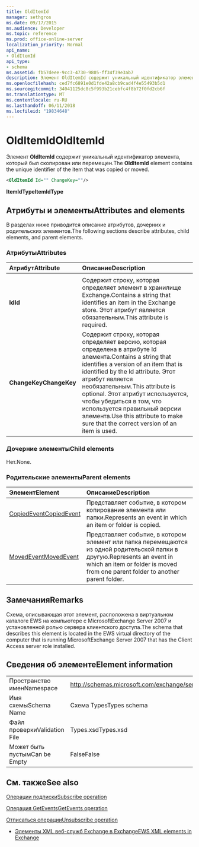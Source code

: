 ```yaml
---
title: OldItemId
manager: sethgros
ms.date: 09/17/2015
ms.audience: Developer
ms.topic: reference
ms.prod: office-online-server
localization_priority: Normal
api_name:
- OldItemId
api_type:
- schema
ms.assetid: fb57deee-9cc3-4730-9805-ff34f39e3ab7
description: Элемент OldItemId содержит уникальный идентификатор элемента, который был скопирован или перемещен.
ms.openlocfilehash: ced7fc6891e0d1fde42a8cb9cad4f4e55493b5d1
ms.sourcegitcommit: 34041125dc8c5f993b21cebfc4f8b72f0fd2cb6f
ms.translationtype: MT
ms.contentlocale: ru-RU
ms.lasthandoff: 06/11/2018
ms.locfileid: "19834648"
---
```

# <a name="olditemid"></a><span data-ttu-id="d7dc6-103">OldItemId</span><span class="sxs-lookup"><span data-stu-id="d7dc6-103">OldItemId</span></span>

<span data-ttu-id="d7dc6-104">Элемент **OldItemId** содержит уникальный идентификатор элемента, который был скопирован или перемещен.</span><span class="sxs-lookup"><span data-stu-id="d7dc6-104">The **OldItemId** element contains the unique identifier of the item that was copied or moved.</span></span> 
  
```xml
<OldItemId Id="" ChangeKey=""/>
```

 <span data-ttu-id="d7dc6-105">**ItemIdType**</span><span class="sxs-lookup"><span data-stu-id="d7dc6-105">**ItemIdType**</span></span>
## <a name="attributes-and-elements"></a><span data-ttu-id="d7dc6-106">Атрибуты и элементы</span><span class="sxs-lookup"><span data-stu-id="d7dc6-106">Attributes and elements</span></span>

<span data-ttu-id="d7dc6-107">В разделах ниже приводится описание атрибутов, дочерних и родительских элементов.</span><span class="sxs-lookup"><span data-stu-id="d7dc6-107">The following sections describe attributes, child elements, and parent elements.</span></span>
  
### <a name="attributes"></a><span data-ttu-id="d7dc6-108">Атрибуты</span><span class="sxs-lookup"><span data-stu-id="d7dc6-108">Attributes</span></span>

|<span data-ttu-id="d7dc6-109">**Атрибут**</span><span class="sxs-lookup"><span data-stu-id="d7dc6-109">**Attribute**</span></span>|<span data-ttu-id="d7dc6-110">**Описание**</span><span class="sxs-lookup"><span data-stu-id="d7dc6-110">**Description**</span></span>|
|:-----|:-----|
|<span data-ttu-id="d7dc6-111">
  **Id**</span><span class="sxs-lookup"><span data-stu-id="d7dc6-111">**Id**</span></span> <br/> |<span data-ttu-id="d7dc6-112">Содержит строку, которая определяет элемент в хранилище Exchange.</span><span class="sxs-lookup"><span data-stu-id="d7dc6-112">Contains a string that identifies an item in the Exchange store.</span></span> <span data-ttu-id="d7dc6-113">Этот атрибут является обязательным.</span><span class="sxs-lookup"><span data-stu-id="d7dc6-113">This attribute is required.</span></span>  <br/> |
|<span data-ttu-id="d7dc6-114">**ChangeKey**</span><span class="sxs-lookup"><span data-stu-id="d7dc6-114">**ChangeKey**</span></span> <br/> |<span data-ttu-id="d7dc6-115">Содержит строку, которая определяет версию, которая определена в атрибуте Id элемента.</span><span class="sxs-lookup"><span data-stu-id="d7dc6-115">Contains a string that identifies a version of an item that is identified by the Id attribute.</span></span> <span data-ttu-id="d7dc6-116">Этот атрибут является необязательным.</span><span class="sxs-lookup"><span data-stu-id="d7dc6-116">This attribute is optional.</span></span> <span data-ttu-id="d7dc6-117">Этот атрибут используется, чтобы убедиться в том, что используется правильный версии элемента.</span><span class="sxs-lookup"><span data-stu-id="d7dc6-117">Use this attribute to make sure that the correct version of an item is used.</span></span>  <br/> |
   
### <a name="child-elements"></a><span data-ttu-id="d7dc6-118">Дочерние элементы</span><span class="sxs-lookup"><span data-stu-id="d7dc6-118">Child elements</span></span>

<span data-ttu-id="d7dc6-119">Нет.</span><span class="sxs-lookup"><span data-stu-id="d7dc6-119">None.</span></span>
  
### <a name="parent-elements"></a><span data-ttu-id="d7dc6-120">Родительские элементы</span><span class="sxs-lookup"><span data-stu-id="d7dc6-120">Parent elements</span></span>

|<span data-ttu-id="d7dc6-121">**Элемент**</span><span class="sxs-lookup"><span data-stu-id="d7dc6-121">**Element**</span></span>|<span data-ttu-id="d7dc6-122">**Описание**</span><span class="sxs-lookup"><span data-stu-id="d7dc6-122">**Description**</span></span>|
|:-----|:-----|
|[<span data-ttu-id="d7dc6-123">CopiedEvent</span><span class="sxs-lookup"><span data-stu-id="d7dc6-123">CopiedEvent</span></span>](copiedevent.md) <br/> |<span data-ttu-id="d7dc6-124">Представляет событие, в котором копирование элемента или папки.</span><span class="sxs-lookup"><span data-stu-id="d7dc6-124">Represents an event in which an item or folder is copied.</span></span>  <br/> |
|[<span data-ttu-id="d7dc6-125">MovedEvent</span><span class="sxs-lookup"><span data-stu-id="d7dc6-125">MovedEvent</span></span>](movedevent.md) <br/> |<span data-ttu-id="d7dc6-126">Представляет событие, в котором элемент или папка перемещаются из одной родительской папки в другую.</span><span class="sxs-lookup"><span data-stu-id="d7dc6-126">Represents an event in which an item or folder is moved from one parent folder to another parent folder.</span></span>  <br/> |
   
## <a name="remarks"></a><span data-ttu-id="d7dc6-127">Замечания</span><span class="sxs-lookup"><span data-stu-id="d7dc6-127">Remarks</span></span>

<span data-ttu-id="d7dc6-128">Схема, описывающая этот элемент, расположена в виртуальном каталоге EWS на компьютере с MicrosoftExchange Server 2007 и установленной ролью сервера клиентского доступа.</span><span class="sxs-lookup"><span data-stu-id="d7dc6-128">The schema that describes this element is located in the EWS virtual directory of the computer that is running MicrosoftExchange Server 2007 that has the Client Access server role installed.</span></span>
  
## <a name="element-information"></a><span data-ttu-id="d7dc6-129">Сведения об элементе</span><span class="sxs-lookup"><span data-stu-id="d7dc6-129">Element information</span></span>

|||
|:-----|:-----|
|<span data-ttu-id="d7dc6-130">Пространство имен</span><span class="sxs-lookup"><span data-stu-id="d7dc6-130">Namespace</span></span>  <br/> |http://schemas.microsoft.com/exchange/services/2006/types  <br/> |
|<span data-ttu-id="d7dc6-131">Имя схемы</span><span class="sxs-lookup"><span data-stu-id="d7dc6-131">Schema Name</span></span>  <br/> |<span data-ttu-id="d7dc6-132">Схема Types</span><span class="sxs-lookup"><span data-stu-id="d7dc6-132">Types schema</span></span>  <br/> |
|<span data-ttu-id="d7dc6-133">Файл проверки</span><span class="sxs-lookup"><span data-stu-id="d7dc6-133">Validation File</span></span>  <br/> |<span data-ttu-id="d7dc6-134">Types.xsd</span><span class="sxs-lookup"><span data-stu-id="d7dc6-134">Types.xsd</span></span>  <br/> |
|<span data-ttu-id="d7dc6-135">Может быть пустым</span><span class="sxs-lookup"><span data-stu-id="d7dc6-135">Can be Empty</span></span>  <br/> |<span data-ttu-id="d7dc6-136">False</span><span class="sxs-lookup"><span data-stu-id="d7dc6-136">False</span></span>  <br/> |
   
## <a name="see-also"></a><span data-ttu-id="d7dc6-137">См. также</span><span class="sxs-lookup"><span data-stu-id="d7dc6-137">See also</span></span>



[<span data-ttu-id="d7dc6-138">Операции подписки</span><span class="sxs-lookup"><span data-stu-id="d7dc6-138">Subscribe operation</span></span>](subscribe-operation.md)
  
[<span data-ttu-id="d7dc6-139">Операция GetEvents</span><span class="sxs-lookup"><span data-stu-id="d7dc6-139">GetEvents operation</span></span>](getevents-operation.md)
  
[<span data-ttu-id="d7dc6-140">Отписаться операции</span><span class="sxs-lookup"><span data-stu-id="d7dc6-140">Unsubscribe operation</span></span>](unsubscribe-operation.md)


- [<span data-ttu-id="d7dc6-141">Элементы XML веб-служб Exchange в Exchange</span><span class="sxs-lookup"><span data-stu-id="d7dc6-141">EWS XML elements in Exchange</span></span>](ews-xml-elements-in-exchange.md)

